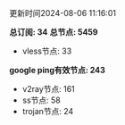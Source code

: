 更新时间2024-08-06 11:16:01

**总订阅: 34**
**总节点: 5459**
- vless节点: 33

**google ping有效节点: 243**
- v2ray节点: 161
- ss节点: 58
- trojan节点: 24
